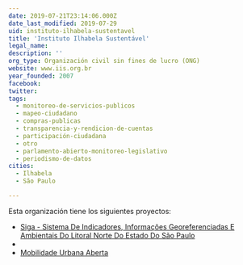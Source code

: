 ```yaml
---
date: 2019-07-21T23:14:06.000Z
date_last_modified: 2019-07-29
uid: instituto-ilhabela-sustentavel
title: 'Instituto Ilhabela Sustentável'
legal_name: 
description: ''
org_type: Organización civil sin fines de lucro (ONG)
website: www.iis.org.br
year_founded: 2007
facebook: 
twitter: 
tags:
  - monitoreo-de-servicios-publicos
  - mapeo-ciudadano
  - compras-publicas
  - transparencia-y-rendicion-de-cuentas
  - participación-ciudadana
  - otro
  - parlamento-abierto-monitoreo-legislativo
  - periodismo-de-datos
cities: 
  - Ilhabela
  - São Paulo

---
```


Esta organización tiene los siguientes proyectos:

- [Siga - Sistema De Indicadores, Informações Georeferenciadas E Ambientais Do Litoral Norte Do Estado Do São Paulo](/proyectos/siga-sistema-de-indicadores-informacões-georeferenciadas-e-ambientais-do-litoral-norte-do-estado-do-são-paulo)
- [](/proyectos/mobilidade-urbana-aberta)
- [Mobilidade Urbana Aberta](/proyectos/mobilidade-urbana-aberta)
